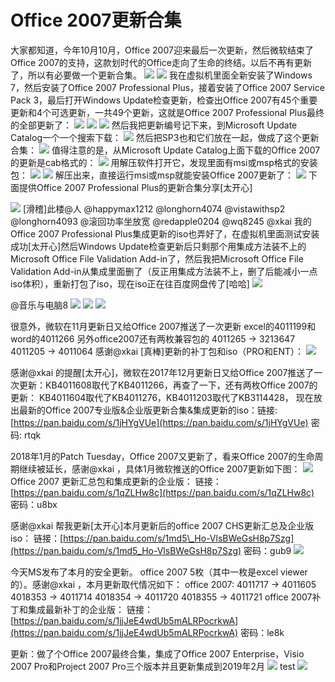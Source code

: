 # Office 2007更新合集

大家都知道，今年10月10月，Office 2007迎来最后一次更新，然后微软结束了Office 2007的支持，这款划时代的Office走向了生命的终结。以后不再有更新了，所以有必要做一个更新合集。 ![](https://wvbarchive.s3-ap-northeast-1.amazonaws.com/5370501167/68cc7831e924b899074df15965061d950b7bf650.jpg) ![](https://wvbarchive.s3-ap-northeast-1.amazonaws.com/5370501167/5fc48e25b899a901e344d35716950a7b0308f550.jpg) 我在虚拟机里面全新安装了Windows 7，然后安装了Office 2007 Professional Plus，接着安装了Office 2007 Service Pack 3，最后打开Windows Update检查更新，检查出Office 2007有45个重要更新和4个可选更新，一共49个更新，这就是Office 2007 Professional Plus最终的全部更新了： ![](https://wvbarchive.s3-ap-northeast-1.amazonaws.com/5370501167/a9d0df98a9014c08de4aa0c4017b02087af4f450.jpg) ![](https://wvbarchive.s3-ap-northeast-1.amazonaws.com/5370501167/f86dce004c086e06acd9b72a09087bf40bd1cb50.jpg) ![](https://wvbarchive.s3-ap-northeast-1.amazonaws.com/5370501167/e9f52b096e061d95b837bf5970f40ad163d9ca50.jpg) 然后我把更新编号记下来，到Microsoft Update Catalog一个一个搜索下载： ![](https://wvbarchive.s3-ap-northeast-1.amazonaws.com/5370501167/0cfc09071d950a7bb144c6a501d162d9f3d3c950.jpg) 然后把SP3也和它们放在一起，做成了这个更新合集： ![](https://wvbarchive.s3-ap-northeast-1.amazonaws.com/5370501167/2ef27a940a7b0208cfb8b78069d9f2d3562cc850.jpg) 值得注意的是，从Microsoft Update Catalog上面下载的Office 2007的更新是cab格式的： ![](https://wvbarchive.s3-ap-northeast-1.amazonaws.com/5370501167/5d616d7a02087bf4bf9ddf88f9d3572c10dfcf50.jpg) 用解压软件打开它，发现里面有msi或msp格式的安装包： ![](https://wvbarchive.s3-ap-northeast-1.amazonaws.com/5370501167/4a8f65097bf40ad1d4954f825c2c11dfa8ecce50.jpg) ![](https://wvbarchive.s3-ap-northeast-1.amazonaws.com/5370501167/42fc1cf50ad162d9459fea7d1adfa9ec8b13cd50.jpg) 解压出来，直接运行msi或msp就能安装Office 2007更新了： ![](https://wvbarchive.s3-ap-northeast-1.amazonaws.com/5370501167/3b006dd062d9f2d3ef60ac8ea2ec8a136227cc50.jpg) 下面提供Office 2007 Professional Plus的更新合集分享\[太开心\]

![](https://github.com/Ishook/wvbArchive/tree/69b9bec672a5210da6a022e943e36eb1be65e93f/Office-2007-ProPlus-Update-Final.zip%20链接：http:/pan.baidu.com/s/1i5Cbgw9%20密码：74m) \[滑稽\]此楼@人 @happymax1212 @longhorn4074 @vistawithsp2 @longhorn4093 @滚回功率坐放宽 @redapple0204 @wq8245 @xkai 我的Office 2007 Professional Plus集成更新的iso也弄好了，在虚拟机里面测试安装成功\[太开心\]然后Windows Update检查更新后只剩那个用集成方法装不上的Microsoft Office File Validation Add-in了，然后我把Microsoft Office File Validation Add-in从集成里面删了（反正用集成方法装不上，删了后能减小一点iso体积），重新打包了iso，现在iso正在往百度网盘传了\[哈哈\] ![](https://wvbarchive.s3-ap-northeast-1.amazonaws.com/5370501167/f3efd750f81986181b7ff4e641ed2e738ad4e689.jpg)

@音乐与电脑8 ![](https://wvbarchive.s3-ap-northeast-1.amazonaws.com/5370501167/36fd2c37acaf2edd2d57448b861001e938019327.jpg) ![](https://github.com/Ishook/wvbArchive/tree/69b9bec672a5210da6a022e943e36eb1be65e93f/@xkai%20Office%202007%20Professional%20Plus集成更新的iso%20链接：http:/pan.baidu.com/s/1nvsWf8l%20密码：2cuh) ![](https://wvbarchive.s3-ap-northeast-1.amazonaws.com/5370501167/0a1949728bd4b31c9c19e7d98cd6277f9f2ff8a4.jpg)

很意外，微软在11月更新日又给Office 2007推送了一次更新 excel的4011199和word的4011266 另外office2007还有两枚兼容包的 4011265 -&gt; 3213647 4011205 -&gt; 4011064 感谢@xkai \[真棒\]更新的补丁包和iso（PRO和ENT）： ![](https://github.com/Ishook/wvbArchive/tree/69b9bec672a5210da6a022e943e36eb1be65e93f/链接：http:/pan.baidu.com/s/1bUXK8Q%20密码：gmwv)

感谢@xkai 的提醒\[太开心\]，微软在2017年12月更新日又给Office 2007推送了一次更新：KB4011608取代了KB4011266，再查了一下，还有两枚Office 2007的更新： KB4011604取代了KB4011276，KB4011203取代了KB3114428， 现在放出最新的Office 2007专业版&企业版更新合集&集成更新的iso：链接: [https://pan.baidu.com/s/1jHYgVUe](https://pan.baidu.com/s/1jHYgVUe) 密码: rtqk

2018年1月的Patch Tuesday，Office 2007又更新了，看来Office 2007的生命周期继续被延长，感谢@xkai ，具体1月微软推送的Office 2007更新如下图： ![](https://wvbarchive.s3-ap-northeast-1.amazonaws.com/5370501167/25cc6bd6912397ddef83c1d85282b2b7d2a2876d.jpg) Office 2007 更新汇总包和集成更新的企业版： 链接：[https://pan.baidu.com/s/1qZLHw8c](https://pan.baidu.com/s/1qZLHw8c) 密码：u8bx

感谢@xkai 帮我更新\[太开心\]本月更新后的office 2007 CHS更新汇总及企业版iso： 链接：[https://pan.baidu.com/s/1md5\_Ho-VlsBWeGsH8p7Szg](https://pan.baidu.com/s/1md5_Ho-VlsBWeGsH8p7Szg) 密码：gub9 ![](https://wvbarchive.s3-ap-northeast-1.amazonaws.com/5370501167/edc03e83b2b7d0a2ecb4ef80c7ef76094a369aa0.jpg)

今天MS发布了本月的安全更新。 office 2007 5枚（其中一枚是excel viewer的）。感谢@xkai ，本月更新取代情况如下： office 2007: 4011717 -&gt; 4011605 4018353 -&gt; 4011714 4018354 -&gt; 4011720 4018355 -&gt; 4011721 office 2007补丁和集成最新补丁的企业版： 链接：[https://pan.baidu.com/s/1jjJeE4wdUb5mALRPocrkwA](https://pan.baidu.com/s/1jjJeE4wdUb5mALRPocrkwA) 密码：le8k

更新：做了个Office 2007最终合集，集成了Office 2007 Enterprise，Visio 2007 Pro和Project 2007 Pro三个版本并且更新集成到2019年2月 ![](https://wvbarchive.s3-ap-northeast-1.amazonaws.com/5370501167/43cf3cb4c9ea15ce9ecb2e7ab9003af33b87b296.jpg) test ![](https://wvbarchive.s3-ap-northeast-1.amazonaws.com/5370501167/01c0f00b304e251f92472a8ba886c9177e3e5302.jpg)

